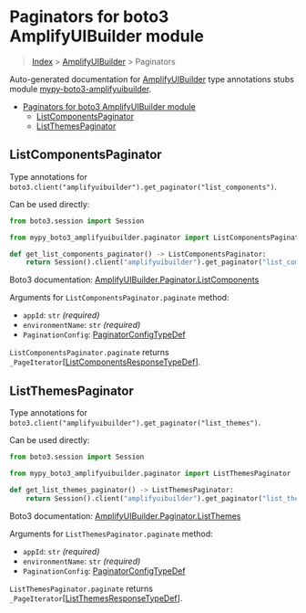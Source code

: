 <a id="paginators-for-boto3-amplifyuibuilder-module"></a>

# Paginators for boto3 AmplifyUIBuilder module

> [Index](..) > [AmplifyUIBuilder](.) > Paginators

Auto-generated documentation for
[AmplifyUIBuilder](https://boto3.amazonaws.com/v1/documentation/api/latest/reference/services/amplifyuibuilder.html#AmplifyUIBuilder)
type annotations stubs module
[mypy-boto3-amplifyuibuilder](https://pypi.org/project/mypy-boto3-amplifyuibuilder/).

- [Paginators for boto3 AmplifyUIBuilder module](#paginators-for-boto3-amplifyuibuilder-module)
  - [ListComponentsPaginator](#listcomponentspaginator)
  - [ListThemesPaginator](#listthemespaginator)

<a id="listcomponentspaginator"></a>

## ListComponentsPaginator

Type annotations for
`boto3.client("amplifyuibuilder").get_paginator("list_components")`.

Can be used directly:

```python
from boto3.session import Session

from mypy_boto3_amplifyuibuilder.paginator import ListComponentsPaginator

def get_list_components_paginator() -> ListComponentsPaginator:
    return Session().client("amplifyuibuilder").get_paginator("list_components")
```

Boto3 documentation:
[AmplifyUIBuilder.Paginator.ListComponents](https://boto3.amazonaws.com/v1/documentation/api/latest/reference/services/amplifyuibuilder.html#AmplifyUIBuilder.Paginator.ListComponents)

Arguments for `ListComponentsPaginator.paginate` method:

- `appId`: `str` *(required)*
- `environmentName`: `str` *(required)*
- `PaginationConfig`:
  [PaginatorConfigTypeDef](./type_defs.md#paginatorconfigtypedef)

`ListComponentsPaginator.paginate` returns
`_PageIterator`\[[ListComponentsResponseTypeDef](./type_defs.md#listcomponentsresponsetypedef)\].

<a id="listthemespaginator"></a>

## ListThemesPaginator

Type annotations for
`boto3.client("amplifyuibuilder").get_paginator("list_themes")`.

Can be used directly:

```python
from boto3.session import Session

from mypy_boto3_amplifyuibuilder.paginator import ListThemesPaginator

def get_list_themes_paginator() -> ListThemesPaginator:
    return Session().client("amplifyuibuilder").get_paginator("list_themes")
```

Boto3 documentation:
[AmplifyUIBuilder.Paginator.ListThemes](https://boto3.amazonaws.com/v1/documentation/api/latest/reference/services/amplifyuibuilder.html#AmplifyUIBuilder.Paginator.ListThemes)

Arguments for `ListThemesPaginator.paginate` method:

- `appId`: `str` *(required)*
- `environmentName`: `str` *(required)*
- `PaginationConfig`:
  [PaginatorConfigTypeDef](./type_defs.md#paginatorconfigtypedef)

`ListThemesPaginator.paginate` returns
`_PageIterator`\[[ListThemesResponseTypeDef](./type_defs.md#listthemesresponsetypedef)\].
